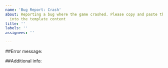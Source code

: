 ```yaml
---
name: 'Bug Report: Crash'
about: Reporting a bug where the game crashed. Please copy and paste the error message
  into the template content
title: ''
labels: ''
assignees: ''

---
```


##Error message:


##Additional info:
